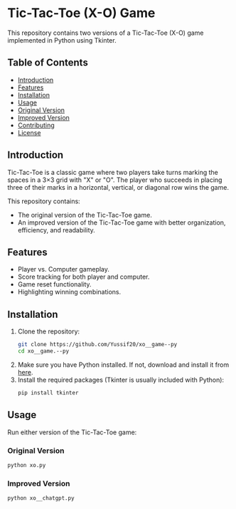 # Tic-Tac-Toe (X-O) Game

This repository contains two versions of a Tic-Tac-Toe (X-O) game implemented in Python using Tkinter.

## Table of Contents

- [Introduction](#introduction)
- [Features](#features)
- [Installation](#installation)
- [Usage](#usage)
- [Original Version](#original-version)
- [Improved Version](#improved-version)
- [Contributing](#contributing)
- [License](#license)

## Introduction

Tic-Tac-Toe is a classic game where two players take turns marking the spaces in a 3×3 grid with "X" or "O". The player who succeeds in placing three of their marks in a horizontal, vertical, or diagonal row wins the game.

This repository contains:

- The original version of the Tic-Tac-Toe game.
- An improved version of the Tic-Tac-Toe game with better organization, efficiency, and readability.

## Features

- Player vs. Computer gameplay.
- Score tracking for both player and computer.
- Game reset functionality.
- Highlighting winning combinations.

## Installation

1. Clone the repository:
   ```sh
   git clone https://github.com/Yussif20/xo__game--py
   cd xo__game.--py
   ```
2. Make sure you have Python installed. If not, download and install it from [here](https://www.python.org/downloads/).
3. Install the required packages (Tkinter is usually included with Python):
   ```sh
   pip install tkinter
   ```

## Usage

Run either version of the Tic-Tac-Toe game:

### Original Version

```sh
python xo.py
```

### Improved Version

```sh
python xo__chatgpt.py
```
